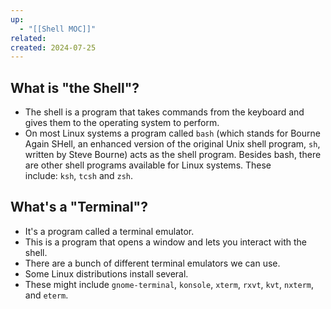 ```yaml
---
up:
  - "[[Shell MOC]]"
related: 
created: 2024-07-25
---
```


## What is "the Shell"?
- The shell is a program that takes commands from the keyboard and gives them to the operating system to perform.
- On most Linux systems a program called `bash` (which stands for Bourne Again SHell, an enhanced version of the original Unix shell program, `sh`, written by Steve Bourne) acts as the shell program. Besides bash, there are other shell programs available for Linux systems. These include: `ksh`, `tcsh` and `zsh`.
## What's a "Terminal"?
- It's a program called a terminal emulator. 
- This is a program that opens a window and lets you interact with the shell. 
- There are a bunch of different terminal emulators we can use. 
- Some Linux distributions install several. 
- These might include `gnome-terminal`, `konsole`, `xterm`, `rxvt`, `kvt`, `nxterm`, and `eterm`.
